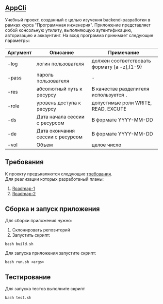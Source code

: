 ## [AppCli](https://mikhail1488.github.io/AppCLI/)
Учебный проект, созданный с целью изучения backend-разработки в рамках курса "Программная инженерия".
Приложение представляет собой консольную утилиту, выполняющую аутентификацию, авторизацию и аккаунтинг.
На вход программа принимает следующие параметры: 

| Аргумент | Описание |  Примечание |
|----------|----------|-------------|  
| -log | логин пользователя | должен соответствовать формату [a -z],{1-9} |  
| -pass | пароль пользователя  | - |  
| -res | абсолютный путь к ресурсу | В качестве разделителя используется `.` |   
| -role | уровень доступа к ресурсу | допустимые роли WRITE, READ, EXCUTE |  
| -ds | Дата начала сессии с ресурсом  | В формате  YYYY-MM-DD |   
| -de | Дата окончания сессии с ресурсом | В формате  YYYY-MM-DD |  
| -vol | Объем | целое число |  


## Требования

К проекту предъявляются следующие [требования](https://github.com/Mikhail1488/AppCLI/blob/master/Requirements.md).    
Для реализации которых  разработаный планы:  
1) [Roadmap-1](Mikhail1488/AppCLI/blob/master/Roadmap-1.md)    
2) [Roadmap-2](Mikhail1488/AppCLI/blob/master/Roadmap-2.md)  

## Сборка и запуск приложения
Для сборки приложения нужно:  
1) Склонировать репозиторий  
2) Запустить скрипт:  
```
bash build.sh
```

Для запуска приложения запустите скрипт:
```
bash run.sh <args>
```

## Тестирование
Для запуска тестов выполните скрипт
```
bash test.sh
```

